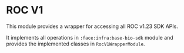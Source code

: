 # ROC V1

This module provides a wrapper for accessing all ROC v1.23 SDK APIs.

It implements all operations in `:face:infra:base-bio-sdk` module and provides the implemented classes in `RocV1WrapperModule`.

